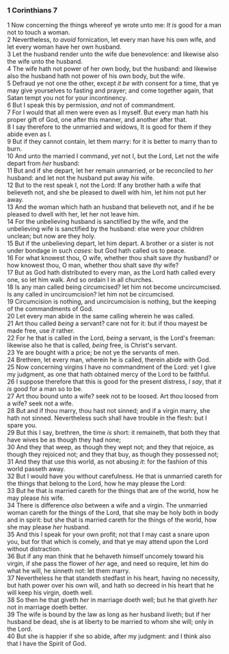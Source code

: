 ### 1 Corinthians 7

1 Now concerning the things whereof ye wrote unto me: *It is* good for a man not to touch a woman.  
2 Nevertheless, *to avoid* fornication, let every man have his own wife, and let every woman have her own husband.  
3 Let the husband render unto the wife due benevolence: and likewise also the wife unto the husband.  
4 The wife hath not power of her own body, but the husband: and likewise also the husband hath not power of his own body, but the wife.  
5 Defraud ye not one the other, except *it be* with consent for a time, that ye may give yourselves to fasting and prayer; and come together again, that Satan tempt you not for your incontinency.  
6 But I speak this by permission, *and* not of commandment.  
7 For I would that all men were even as I myself. But every man hath his proper gift of God, one after this manner, and another after that.  
8 I say therefore to the unmarried and widows, It is good for them if they abide even as I.  
9 But if they cannot contain, let them marry: for it is better to marry than to burn.  
10 And unto the married I command, *yet* not I, but the Lord, Let not the wife depart from *her* husband:  
11 But and if she depart, let her remain unmarried, or be reconciled to *her* husband: and let not the husband put away *his* wife.  
12 But to the rest speak I, not the Lord: If any brother hath a wife that believeth not, and she be pleased to dwell with him, let him not put her away.  
13 And the woman which hath an husband that believeth not, and if he be pleased to dwell with her, let her not leave him.  
14 For the unbelieving husband is sanctified by the wife, and the unbelieving wife is sanctified by the husband: else were your children unclean; but now are they holy.  
15 But if the unbelieving depart, let him depart. A brother or a sister is not under bondage in such *cases*: but God hath called us to peace.  
16 For what knowest thou, O wife, whether thou shalt save *thy* husband? or how knowest thou, O man, whether thou shalt save *thy* wife?  
17 But as God hath distributed to every man, as the Lord hath called every one, so let him walk. And so ordain I in all churches.  
18 Is any man called being circumcised? let him not become uncircumcised. Is any called in uncircumcision? let him not be circumcised.  
19 Circumcision is nothing, and uncircumcision is nothing, but the keeping of the commandments of God.  
20 Let every man abide in the same calling wherein he was called.  
21 Art thou called *being* a servant? care not for it: but if thou mayest be made free, use *it* rather.  
22 For he that is called in the Lord, *being* a servant, is the Lord's freeman: likewise also he that is called, *being* free, is Christ's servant.  
23 Ye are bought with a price; be not ye the servants of men.  
24 Brethren, let every man, wherein he is called, therein abide with God.  
25 Now concerning virgins I have no commandment of the Lord: yet I give my judgment, as one that hath obtained mercy of the Lord to be faithful.  
26 I suppose therefore that this is good for the present distress, *I say*, that *it is* good for a man so to be.  
27 Art thou bound unto a wife? seek not to be loosed. Art thou loosed from a wife? seek not a wife.  
28 But and if thou marry, thou hast not sinned; and if a virgin marry, she hath not sinned. Nevertheless such shall have trouble in the flesh: but I spare you.  
29 But this I say, brethren, the time *is* short: it remaineth, that both they that have wives be as though they had none;  
30 And they that weep, as though they wept not; and they that rejoice, as though they rejoiced not; and they that buy, as though they possessed not;  
31 And they that use this world, as not abusing *it*: for the fashion of this world passeth away.  
32 But I would have you without carefulness. He that is unmarried careth for the things that belong to the Lord, how he may please the Lord:  
33 But he that is married careth for the things that are of the world, how he may please *his* wife.  
34 There is difference *also* between a wife and a virgin. The unmarried woman careth for the things of the Lord, that she may be holy both in body and in spirit: but she that is married careth for the things of the world, how she may please *her* husband.  
35 And this I speak for your own profit; not that I may cast a snare upon you, but for that which is comely, and that ye may attend upon the Lord without distraction.  
36 But if any man think that he behaveth himself uncomely toward his virgin, if she pass the flower of *her* age, and need so require, let him do what he will, he sinneth not: let them marry.  
37 Nevertheless he that standeth stedfast in his heart, having no necessity, but hath power over his own will, and hath so decreed in his heart that he will keep his virgin, doeth well.  
38 So then he that giveth *her* in marriage doeth well; but he that giveth *her* not in marriage doeth better.  
39 The wife is bound by the law as long as her husband liveth; but if her husband be dead, she is at liberty to be married to whom she will; only in the Lord.  
40 But she is happier if she so abide, after my judgment: and I think also that I have the Spirit of God.  
